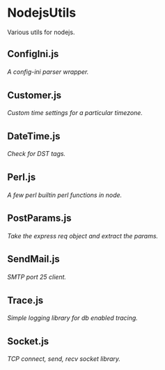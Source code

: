 # NodejsUtils
Various utils for nodejs.  

## ConfigIni.js
###### A config-ini parser wrapper. 
## Customer.js
###### Custom time settings for a particular timezone. 
## DateTime.js 
###### Check for DST tags. 
## Perl.js
###### A few perl builtin perl functions in node.
## PostParams.js
###### Take the express req object and extract the params.
## SendMail.js
###### SMTP port 25 client. 
## Trace.js
###### Simple logging library for db enabled tracing. 
## Socket.js
###### TCP connect, send, recv socket library.  
